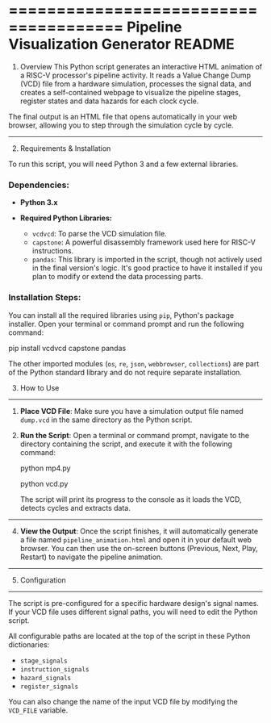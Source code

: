 ======================================
Pipeline Visualization Generator README
======================================

1. Overview
This Python script generates an interactive HTML animation of a RISC-V processor's pipeline activity. It reads a Value Change Dump (VCD) file from a hardware simulation, processes the signal data, and creates a self-contained webpage to visualize the pipeline stages, register states and data hazards for each clock cycle.

The final output is an HTML file that opens automatically in your web browser, allowing you to step through the simulation cycle by cycle.

---------------
2. Requirements & Installation

To run this script, you will need Python 3 and a few external libraries.

### Dependencies:
- **Python 3.x**

- **Required Python Libraries:**
  - `vcdvcd`: To parse the VCD simulation file.
  - `capstone`: A powerful disassembly framework used here for RISC-V instructions.
  - `pandas`: This library is imported in the script, though not actively used in the final version's logic. It's good practice to have it installed if you plan to modify or extend the data processing parts.

### Installation Steps:
You can install all the required libraries using `pip`, Python's package installer. Open your terminal or command prompt and run the following command:

pip install vcdvcd capstone pandas

The other imported modules (`os`, `re`, `json`, `webbrowser`, `collections`) are part of the Python standard library and do not require separate installation.


3. How to Use
---------------
1.  **Place VCD File**: Make sure you have a simulation output file named `dump.vcd` in the same directory as the Python script.

2.  **Run the Script**: Open a terminal or command prompt, navigate to the directory containing the script, and execute it with the following command:
    
    python mp4.py

    python vcd.py
    
    The script will print its progress to the console as it loads the VCD, detects cycles and extracts data.
---------------
4.  **View the Output**: Once the script finishes, it will automatically generate a file named `pipeline_animation.html` and open it in your default web browser. You can then use the on-screen buttons (Previous, Next, Play, Restart) to navigate the pipeline animation.
---------------
5. Configuration
------------------
The script is pre-configured for a specific hardware design's signal names. If your VCD file uses different signal paths, you will need to edit the Python script.

All configurable paths are located at the top of the script in these Python dictionaries:
- `stage_signals`
- `instruction_signals`
- `hazard_signals`
- `register_signals`

You can also change the name of the input VCD file by modifying the `VCD_FILE` variable.
